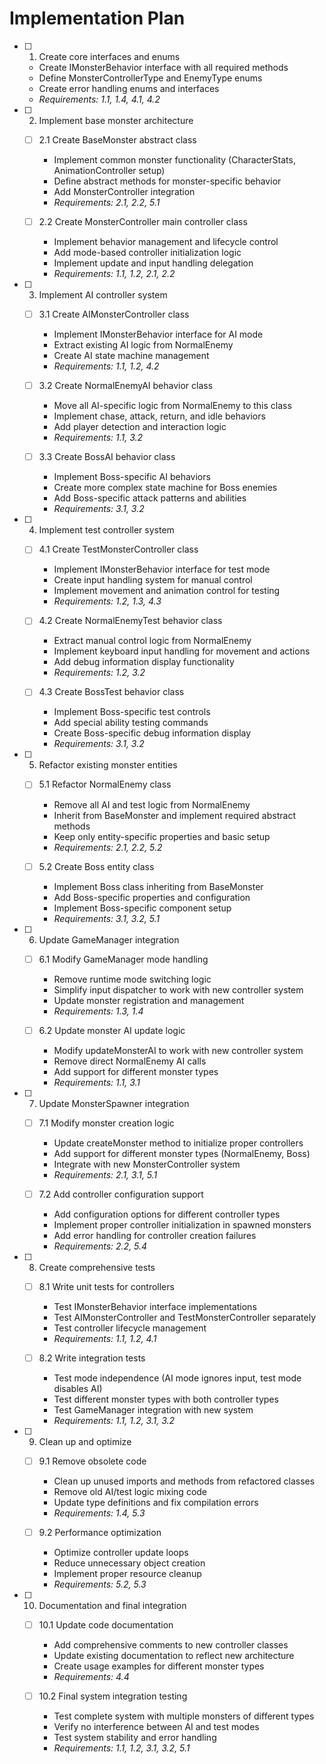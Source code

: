# Implementation Plan

- [ ] 1. Create core interfaces and enums
  - Create IMonsterBehavior interface with all required methods
  - Define MonsterControllerType and EnemyType enums
  - Create error handling enums and interfaces
  - _Requirements: 1.1, 1.4, 4.1, 4.2_

- [ ] 2. Implement base monster architecture
  - [ ] 2.1 Create BaseMonster abstract class
    - Implement common monster functionality (CharacterStats, AnimationController setup)
    - Define abstract methods for monster-specific behavior
    - Add MonsterController integration
    - _Requirements: 2.1, 2.2, 5.1_

  - [ ] 2.2 Create MonsterController main controller class
    - Implement behavior management and lifecycle control
    - Add mode-based controller initialization logic
    - Implement update and input handling delegation
    - _Requirements: 1.1, 1.2, 2.1, 2.2_

- [ ] 3. Implement AI controller system
  - [ ] 3.1 Create AIMonsterController class
    - Implement IMonsterBehavior interface for AI mode
    - Extract existing AI logic from NormalEnemy
    - Create AI state machine management
    - _Requirements: 1.1, 1.2, 4.2_

  - [ ] 3.2 Create NormalEnemyAI behavior class
    - Move all AI-specific logic from NormalEnemy to this class
    - Implement chase, attack, return, and idle behaviors
    - Add player detection and interaction logic
    - _Requirements: 1.1, 3.2_

  - [ ] 3.3 Create BossAI behavior class
    - Implement Boss-specific AI behaviors
    - Create more complex state machine for Boss enemies
    - Add Boss-specific attack patterns and abilities
    - _Requirements: 3.1, 3.2_

- [ ] 4. Implement test controller system
  - [ ] 4.1 Create TestMonsterController class
    - Implement IMonsterBehavior interface for test mode
    - Create input handling system for manual control
    - Implement movement and animation control for testing
    - _Requirements: 1.2, 1.3, 4.3_

  - [ ] 4.2 Create NormalEnemyTest behavior class
    - Extract manual control logic from NormalEnemy
    - Implement keyboard input handling for movement and actions
    - Add debug information display functionality
    - _Requirements: 1.2, 3.2_

  - [ ] 4.3 Create BossTest behavior class
    - Implement Boss-specific test controls
    - Add special ability testing commands
    - Create Boss-specific debug information display
    - _Requirements: 3.1, 3.2_

- [ ] 5. Refactor existing monster entities
  - [ ] 5.1 Refactor NormalEnemy class
    - Remove all AI and test logic from NormalEnemy
    - Inherit from BaseMonster and implement required abstract methods
    - Keep only entity-specific properties and basic setup
    - _Requirements: 2.1, 2.2, 5.2_

  - [ ] 5.2 Create Boss entity class
    - Implement Boss class inheriting from BaseMonster
    - Add Boss-specific properties and configuration
    - Implement Boss-specific component setup
    - _Requirements: 3.1, 3.2, 5.1_

- [ ] 6. Update GameManager integration
  - [ ] 6.1 Modify GameManager mode handling
    - Remove runtime mode switching logic
    - Simplify input dispatcher to work with new controller system
    - Update monster registration and management
    - _Requirements: 1.3, 1.4_

  - [ ] 6.2 Update monster AI update logic
    - Modify updateMonsterAI to work with new controller system
    - Remove direct NormalEnemy AI calls
    - Add support for different monster types
    - _Requirements: 1.1, 3.1_

- [ ] 7. Update MonsterSpawner integration
  - [ ] 7.1 Modify monster creation logic
    - Update createMonster method to initialize proper controllers
    - Add support for different monster types (NormalEnemy, Boss)
    - Integrate with new MonsterController system
    - _Requirements: 2.1, 3.1, 5.1_

  - [ ] 7.2 Add controller configuration support
    - Add configuration options for different controller types
    - Implement proper controller initialization in spawned monsters
    - Add error handling for controller creation failures
    - _Requirements: 2.2, 5.4_

- [ ] 8. Create comprehensive tests
  - [ ] 8.1 Write unit tests for controllers
    - Test IMonsterBehavior interface implementations
    - Test AIMonsterController and TestMonsterController separately
    - Test controller lifecycle management
    - _Requirements: 1.1, 1.2, 4.1_

  - [ ] 8.2 Write integration tests
    - Test mode independence (AI mode ignores input, test mode disables AI)
    - Test different monster types with both controller types
    - Test GameManager integration with new system
    - _Requirements: 1.1, 1.2, 3.1, 3.2_

- [ ] 9. Clean up and optimize
  - [ ] 9.1 Remove obsolete code
    - Clean up unused imports and methods from refactored classes
    - Remove old AI/test logic mixing code
    - Update type definitions and fix compilation errors
    - _Requirements: 1.4, 5.3_

  - [ ] 9.2 Performance optimization
    - Optimize controller update loops
    - Reduce unnecessary object creation
    - Implement proper resource cleanup
    - _Requirements: 5.2, 5.3_

- [ ] 10. Documentation and final integration
  - [ ] 10.1 Update code documentation
    - Add comprehensive comments to new controller classes
    - Update existing documentation to reflect new architecture
    - Create usage examples for different monster types
    - _Requirements: 4.4_

  - [ ] 10.2 Final system integration testing
    - Test complete system with multiple monsters of different types
    - Verify no interference between AI and test modes
    - Test system stability and error handling
    - _Requirements: 1.1, 1.2, 3.1, 3.2, 5.1_